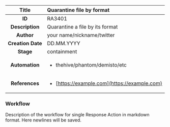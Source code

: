 | Title                       |  Quarantine file by format         |
|:---------------------------:|:--------------------|
| **ID**                      | RA3401            |
| **Description**             | Quarantine a file by its format   |
| **Author**                  | your name/nickname/twitter        |
| **Creation Date**           | DD.MM.YYYY |
| **Stage**                   | containment         |
| **Automation** |<ul><li>thehive/phantom/demisto/etc</li></ul>|
| **References** |<ul><li>[https://example.com](https://example.com)</li></ul>|

### Workflow

Description of the workflow for single Response Action in markdown format.
Here newlines will be saved.
